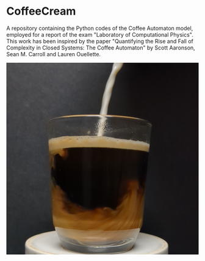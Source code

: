 # CoffeeCream
A repository containing the Python codes of the Coffee Automaton model, employed for a report of the exam "Laboratory of Computational Physics". This work has been inspired by the paper "Quantifying the Rise and Fall of Complexity in Closed Systems: The Coffee Automaton" by Scott Aaronson, Sean M. Carroll and Lauren Ouellette.

<p align="center">
  <img src="CoffeCreamPicture.png" alt="Coffee Cream Picture">
</p>

